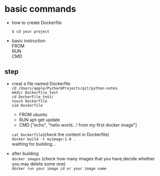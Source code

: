 # basic commands
- how to create Dockerfile

   `$ cd your project`
- basic instruction\
    FROM\
    RUN\
    CMD
 ## step
  - creat a file named Dockerfile\
    `cd /Users/apple/PycharmProjects/git/python-notes`\
    `mkdir DockerFile_test`\
    `cd DockerFile_test/`\
    `touch Dockerfile`\
    `vim Dockerfile`
    - FROM ubuntu
    - RUN apt-get update
    - CMD ["echo", "hello world...! from my first docker image"]

    `cat Dockerfile`(check the content in Dockerfile)\
    `docker build -t myimage:1.0 . ` \
    waitting for building...
  - after building\
    `docker images` (check how many images that you have,decide whether you may delete some one)\
    `docker run your image id or your image name`
    